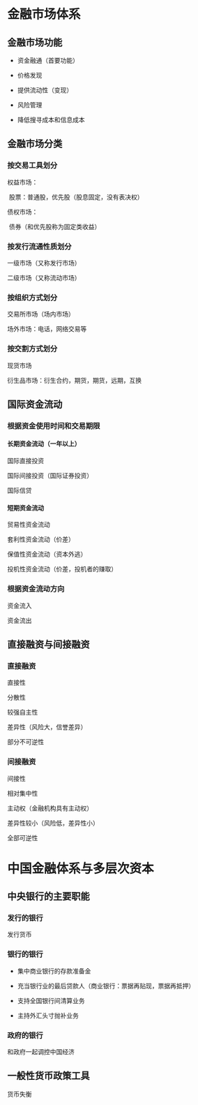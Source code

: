 # 金融市场体系

## 金融市场功能

* 资金融通（首要功能）

* 价格发现

* 提供流动性（变现）

* 风险管理

* 降低搜寻成本和信息成本



## 金融市场分类

### 按交易工具划分

权益市场：

​	股票：普通股，优先股（股息固定，没有表决权）

债权市场：

​	债券（和优先股称为固定类收益）

### 按发行流通性质划分

一级市场（又称发行市场）

二级市场（又称流动市场）

### 按组织方式划分

交易所市场（场内市场）

场外市场：电话，网络交易等

### 按交割方式划分

现货市场

衍生品市场：衍生合约，期货，期货，远期，互换



## 国际资金流动

### 根据资金使用时间和交易期限

#### 长期资金流动（一年以上）

国际直接投资

国际间接投资（国际证券投资）

国际信贷

#### 短期资金流动

贸易性资金流动

套利性资金流动（价差）

保值性资金流动（资本外逃）

投机性资金流动（价差，投机者的赚取）

### 根据资金流动方向

资金流入

资金流出



## 直接融资与间接融资

### 直接融资

直接性

分散性

较强自主性

差异性（风险大，信誉差异）

部分不可逆性

### 间接融资

间接性

相对集中性

主动权（金融机构具有主动权）

差异性较小（风险低，差异性小）

全部可逆性



# 中国金融体系与多层次资本

## 中央银行的主要职能

### 发行的银行

发行货币

### 银行的银行

* 集中商业银行的存款准备金

* 充当银行业的最后贷款人（商业银行：票据再贴现，票据再抵押）

* 支持全国银行间清算业务

* 主持外汇头寸抛补业务

### 政府的银行

和政府一起调控中国经济



## 一般性货币政策工具

货币失衡











